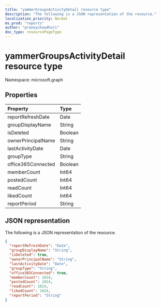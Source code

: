 ```yaml
---
title: "yammerGroupsActivityDetail resource type"
description: "The following is a JSON representation of the resource."
localization_priority: Normal
ms.prod: "reports"
author: "pranoychaudhuri"
doc_type: resourcePageType
---
```


# yammerGroupsActivityDetail resource type

Namespace: microsoft.graph

## Properties

| Property           | Type    |
| :----------------- | :------ |
| reportRefreshDate  | Date    |
| groupDisplayName   | String  |
| isDeleted          | Boolean |
| ownerPrincipalName | String  |
| lastActivityDate   | Date    |
| groupType          | String  |
| office365Connected | Boolean |
| memberCount        | Int64   |
| postedCount        | Int64   |
| readCount          | Int64   |
| likedCount         | Int64   |
| reportPeriod       | String  |

## JSON representation

The following is a JSON representation of the resource.

<!-- {
  "blockType": "resource",
  "@odata.type": "microsoft.graph.yammerGroupsActivityDetail"
} -->

```json
{
  "reportRefreshDate": "Date", 
  "groupDisplayName": "String", 
  "isDeleted": true, 
  "ownerPrincipalName": "String", 
  "lastActivityDate": "Date", 
  "groupType": "String", 
  "office365Connected": true, 
  "memberCount": 1024, 
  "postedCount": 1024, 
  "readCount": 1024, 
  "likedCount": 1024, 
  "reportPeriod": "String"
}
```
